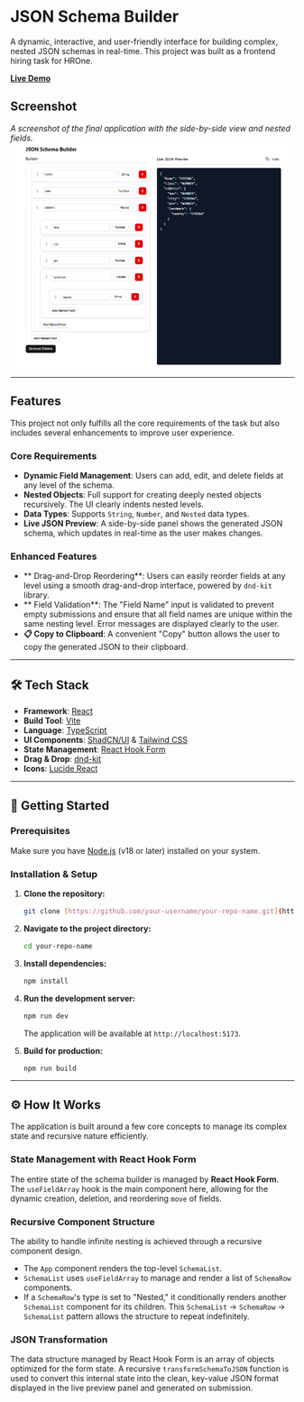 # JSON Schema Builder

A dynamic, interactive, and user-friendly interface for building complex, nested JSON schemas in real-time. This project was built as a frontend hiring task for HROne.

**[Live Demo](https://frontend-assignment-two-mu.vercel.app)** 
##  Screenshot

_A screenshot of the final application with the side-by-side view and nested fields._
![JSON Schema Builder Screenshot](/public/final-look.png) 

---

##  Features

This project not only fulfills all the core requirements of the task but also includes several enhancements to improve user experience.

### Core Requirements

* **Dynamic Field Management**: Users can add, edit, and delete fields at any level of the schema.
* **Nested Objects**: Full support for creating deeply nested objects recursively. The UI clearly indents nested levels.
* **Data Types**: Supports `String`, `Number`, and `Nested` data types.
* **Live JSON Preview**: A side-by-side panel shows the generated JSON schema, which updates in real-time as the user makes changes.

### Enhanced Features

* ** Drag-and-Drop Reordering**: Users can easily reorder fields at any level using a smooth drag-and-drop interface, powered by `dnd-kit` library.
* ** Field Validation**: The "Field Name" input is validated to prevent empty submissions and ensure that all field names are unique within the same nesting level. Error messages are displayed clearly to the user.
* **📋 Copy to Clipboard**: A convenient "Copy" button allows the user to copy the generated JSON to their clipboard.

---

## 🛠️ Tech Stack

* **Framework**: [React](https://react.dev/)
* **Build Tool**: [Vite](https://vitejs.dev/)
* **Language**: [TypeScript](https://www.typescriptlang.org/)
* **UI Components**: [ShadCN/UI](https://ui.shadcn.com/) & [Tailwind CSS](https://tailwindcss.com/)
* **State Management**: [React Hook Form](https://react-hook-form.com/)
* **Drag & Drop**: [dnd-kit](https://dndkit.com/)
* **Icons**: [Lucide React](https://lucide.dev/)

---

## 🚀 Getting Started

### Prerequisites

Make sure you have [Node.js](https://nodejs.org/en) (v18 or later) installed on your system.

### Installation & Setup

1.  **Clone the repository:**
    ```sh
    git clone [https://github.com/your-username/your-repo-name.git](https://github.com/your-username/your-repo-name.git)
    ```

2.  **Navigate to the project directory:**
    ```sh
    cd your-repo-name
    ```

3.  **Install dependencies:**
    ```sh
    npm install
    ```

4.  **Run the development server:**
    ```sh
    npm run dev
    ```
    The application will be available at `http://localhost:5173`.

5.  **Build for production:**
    ```sh
    npm run build
    ```

---

## ⚙️ How It Works

The application is built around a few core concepts to manage its complex state and recursive nature efficiently.

### State Management with React Hook Form

The entire state of the schema builder is managed by **React Hook Form**. The `useFieldArray` hook is the main component here, allowing for the dynamic creation, deletion, and reordering `move` of fields.

### Recursive Component Structure

The ability to handle infinite nesting is achieved through a recursive component design.
* The `App` component renders the top-level `SchemaList`.
* `SchemaList` uses `useFieldArray` to manage and render a list of `SchemaRow` components.
* If a `SchemaRow`'s type is set to "Nested," it conditionally renders another `SchemaList` component for its children. This `SchemaList` -> `SchemaRow` -> `SchemaList` pattern allows the structure to repeat indefinitely.

### JSON Transformation

The data structure managed by React Hook Form is an array of objects optimized for the form state. A recursive `transformSchemaToJSON` function is used to convert this internal state into the clean, key-value JSON format displayed in the live preview panel and generated on submission.